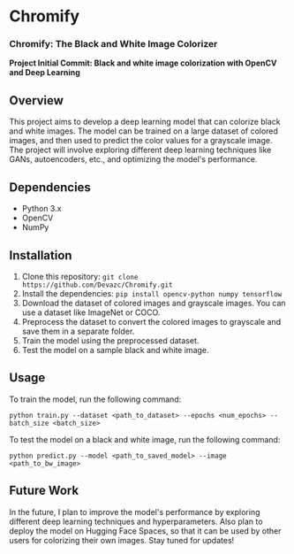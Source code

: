 # Chromify
### Chromify: The Black and White Image Colorizer

**Project Initial Commit: Black and white image colorization with OpenCV and Deep Learning**

## Overview

This project aims to develop a deep learning model that can colorize black and white images. The model can be trained on a large dataset of colored images, and then used to predict the color values for a grayscale image. The project will involve exploring different deep learning techniques like GANs, autoencoders, etc., and optimizing the model's performance.

## Dependencies

- Python 3.x
- OpenCV
- NumPy

## Installation

1. Clone this repository: `git clone https://github.com/Devazc/Chromify.git`
2. Install the dependencies: `pip install opencv-python numpy tensorflow`
3. Download the dataset of colored images and grayscale images. You can use a dataset like ImageNet or COCO.
4. Preprocess the dataset to convert the colored images to grayscale and save them in a separate folder.
5. Train the model using the preprocessed dataset.
6. Test the model on a sample black and white image.

## Usage

To train the model, run the following command:

`python train.py --dataset <path_to_dataset> --epochs <num_epochs> --batch_size <batch_size>`


To test the model on a black and white image, run the following command:

`python predict.py --model <path_to_saved_model> --image <path_to_bw_image>`


## Future Work

In the future, I plan to improve the model's performance by exploring different deep learning techniques and hyperparameters. Also plan to deploy the model on Hugging Face Spaces, so that it can be used by other users for colorizing their own images. Stay tuned for updates!





